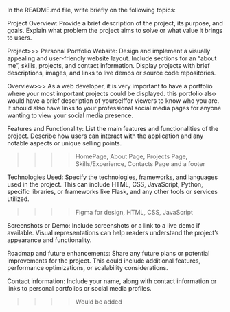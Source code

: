 In the README.md file, write briefly on the following topics:

Project Overview:
Provide a brief description of the project, its purpose, and goals. Explain what problem the project aims to solve or what value it brings to users.

Project>>> Personal Portfolio Website: 
Design and implement a visually appealing and user-friendly website layout.
Include sections for an “about me”, skills, projects, and contact information.
Display projects with brief descriptions, images, and links to live demos or source code repositories.

Overview>>> As a web developer, it is very important to have a portfolio where
your most important projects could be displayed. this portfolio also would have a 
brief description of yourselffor viewers to know who you are.
It should also have links to your professional social media pages for anyone 
wanting to view your social media presence.

Features and Functionality:
List the main features and functionalities of the project. Describe how users can interact with the application and any notable aspects or unique selling points.

>>>> HomePage, About Page, Projects Page, Skills/Experience, Contacts Page and a footer

Technologies Used:
Specify the technologies, frameworks, and languages used in the project. This can include HTML, CSS, JavaScript, Python, specific libraries, or frameworks like Flask, and any other tools or services utilized.

>>>> Figma for design, HTML, CSS, JavaScript

Screenshots or Demo:
Include screenshots or a link to a live demo if available. Visual representations can help readers understand the project’s appearance and functionality.

>>>>

Roadmap and future enhancements:
Share any future plans or potential improvements for the project. This could include additional features, performance optimizations, or scalability considerations.

>>>>

Contact information:
Include your name, along with contact information or links to personal portfolios or social media profiles.

>>>> Would be added
  
